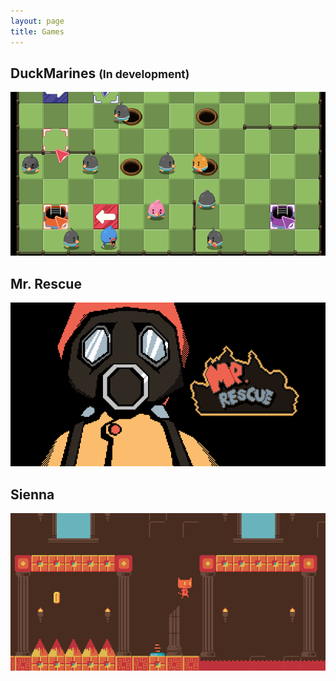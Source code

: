 ```yaml
---
layout: page
title: Games
---
```

## DuckMarines <small>(In development)</small> ##
<div class="centered-div">
	<a href="/games/duckmarines">
		<img src="duckmarines/images/header.png" alt="DuckMarines" class="game-thumb" />
	</a>
</div>

## Mr. Rescue ##
<div class="centered-div">
	<a href="/games/mrrescue">
		<img src="mrrescue/images/header.png" alt="Mr. Rescue" class="game-thumb" />
	</a>
</div>

## Sienna ##
<div class="centered-div">
	<a href="/games/sienna">
		<img src="sienna/images/header.png" alt="Mr. Rescue" class="game-thumb" />
	</a>
</div>
